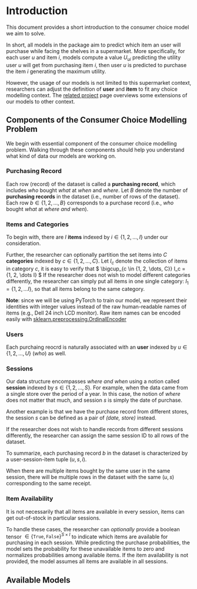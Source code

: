 # Introduction
This document provides a short introduction to the consumer choice model we aim to solve.

In short, all models in the package aim to predict which item an user will purchase while facing the shelves in a supermarket.
More specifically, for each user $u$ and item $i$, models compute a value $U_{ui}$ predicting the utility user $u$ will get from purchasing item $i$, then user $u$ is predicted to purchase the item $i$ generating the maximum utility.

However, the usage of our models is not limited to this supermarket context, researchers can adjust the definition of **user** and **item** to fit any choice modelling context. The [related project](./projects.md) page overviews some extensions of our models to other context.

## Components of the Consumer Choice Modelling Problem
We begin with essential component of the consumer choice modelling problem. Walking through these components should help you understand what kind of data our models are working on.

### Purchasing Record
Each row (record) of the dataset is called a **purchasing record**, which includes *who* bought *what* at *when* and *where*.
Let $B$ denote the number of **purchasing records** in the dataset (i.e., number of rows of the dataset). Each row $b \in \{1,2,\dots, B\}$ corresponds to a purchase record (i.e., *who* bought *what* at *where and when*).

### Items and Categories
To begin with, there are $I$ **items** indexed by $i \in \{1,2,\dots,I\}$ under our consideration.

Further, the researcher can optionally partition the set items into $C$ **categories** indexed by $c \in \{1,2,\dots,C\}$. Let $I_c$ denote the collection of items in category $c$, it is easy to verify that
$
\bigcup_{c \in \{1, 2, \dots, C\}} I_c = \{1, 2, \dots I\}
$
If the researcher does not wish to model different categories differently, the researcher can simply put all items in one single category: $I_1 = \{1, 2, \dots I\}$, so that all items belong to the same category.

**Note**: since we will be using PyTorch to train our model, we represent their identities with integer values instead of the raw human-readable names of items (e.g., Dell 24 inch LCD monitor).
Raw item names can be encoded easily with [sklearn.preprocessing.OrdinalEncoder](https://scikit-learn.org/stable/modules/generated/sklearn.preprocessing.OrdinalEncoder.html)

### Users
Each purchaing reocrd is naturally associated with an **user** indexed by $u \in \{1,2,\dots,U\}$ (*who*) as well.

### Sessions
Our data structure encompasses *where and when* using a notion called **session** indexed by $s \in \{1,2,\dots, S\}$.
For example, when the data came from a single store over the period of a year. In this case, the notion of *where* does not matter that much, and session $s$ is simply the date of purchase.

Another example is that we have the purchase record from different stores, the session $s$ can be defined as a pair of *(date, store)* instead.

If the researcher does not wish to handle records from different sessions differently, the researcher can assign the same session ID to all rows of the dataset.

To summarize, each purchasing record $b$ in the dataset is characterized by a user-session-item tuple $(u, s, i)$.

When there are multiple items bought by the same user in the same session, there will be multiple rows in the dataset with the same $(u, s)$ corresponding to the same receipt.

### Item Availability
It is not necessarily that all items are available in every session, items can get out-of-stock in particular sessions.

To handle these cases, the researcher can *optionally* provide a boolean tensor $\in \{\texttt{True}, \texttt{False}\}^{S\times I}$ to indicate which items are available for purchasing in each session.
While predicting the purchase probabilities, the model sets the probability for these unavailable items to zero and normalizes probabilities among available items.
If the item availability is not provided, the model assumes all items are available in all sessions.

## Available Models
